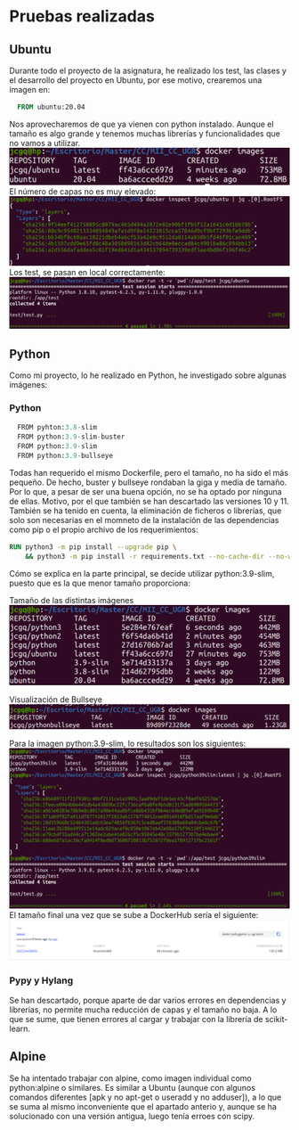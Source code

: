# Pruebas realizadas
## Ubuntu
Durante todo el proyecto de la asignatura, he realizado los test, las clases y el desarrollo del proyecto en Ubuntu, por ese motivo, crearemos una imagen en:
```Dockerfile
  FROM ubuntu:20.04
```
Nos aprovecharemos de que ya vienen con python instalado. Aunque el tamaño es algo grande y tenemos muchas librerías y funcionalidades que no vamos a utilizar.
![Imagen tamaño Ubuntu](imagenes/capTamUbu.png)
El número de capas no es muy elevado:
![Imagen capas Ubuntu](imagenes/capCapUbu.png)
Los test, se pasan en local correctamente:
![Imagen test Ubuntu](imagenes/capUbuTest.png)

## Python
Como mi proyecto, lo he realizado en Python, he investigado sobre algunas imágenes:
### Python
```python
  FROM pyhton:3.8-slim
  FROM python:3.9-slim-buster
  FROM python:3.9-slim
  FROM python:3.9-bullseye
```
Todas han requerido el mismo Dockerfile, pero el tamaño, no ha sido el más pequeño. De hecho, buster y bullseye rondaban la giga y media de tamaño.
Por lo que, a pesar de ser una buena opción, no se ha optado por ninguna de ellas. Motivo, por el que también se han descartado las versiones 10 y 11.
También se ha tenido en cuenta, la eliminación de ficheros o librerías, que solo son necesarias en el momneto de la instalación de las dependencias como pip o el propio archivo de los requerimientos:

```Dockerfile
RUN python3 -m pip install --upgrade pip \
    && python3 -m pip install -r requirements.txt --no-cache-dir --no-warn-script-location
```
Cómo se explica en la parte principal, se decide utilizar python:3.9-slim, puesto que es la que menor tamaño proporciona:

Tamaño de las distintas imágenes
![Imagen capas imagenes](imagenes/capTamTodos.png)

Visualización de Bullseye
![Imagen Bullseye](imagenes/capTambull.png)

Para la imagen python:3.9-slim, lo resultados son los siguientes:
![Imagen 3.9-slim python](imagenes/capUbuSlim.png)
El tamaño final una vez que se sube a DockerHub sería el siguiente:
![Imagen dockerHub](imagenes/dockerHubJcgq.png)

### Pypy y Hylang
Se han descartado, porque aparte de dar varios errores en dependencias y librerías, no permite mucha reducción de capas y el tamaño no baja.
A lo que se sume, que tienen errores al cargar y trabajar con la librería de scikit-learn.

## Alpine
Se ha intentado trabajar con alpine, como imagen individual como python:alpine o similares.
Es similar a Ubuntu (aunque con algunos comandos diferentes [apk y no apt-get o useradd y no adduser]), a lo que se suma al mismo inconveniente que el apartado anterio y, aunque se ha solucionado con una versión antigua, luego tenía erroes con scipy.



